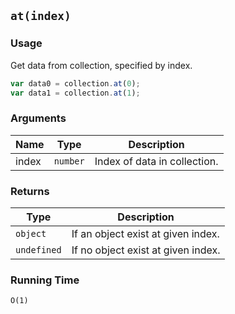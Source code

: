 ## `at(index)`

### Usage

Get data from collection, specified by index.

```javascript
var data0 = collection.at(0);
var data1 = collection.at(1);
```

### Arguments

| Name  | Type     | Description                  |
|-------|----------|------------------------------|
| index | `number` | Index of data in collection. |

### Returns

| Type       | Description                        |
|------------|------------------------------------|
|`object`    | If an object exist at given index. |
|`undefined` | If no object exist at given index. |

### Running Time

`O(1)`
